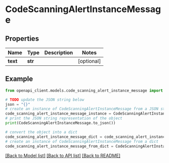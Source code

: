 # CodeScanningAlertInstanceMessage


## Properties

Name | Type | Description | Notes
------------ | ------------- | ------------- | -------------
**text** | **str** |  | [optional] 

## Example

```python
from openapi_client.models.code_scanning_alert_instance_message import CodeScanningAlertInstanceMessage

# TODO update the JSON string below
json = "{}"
# create an instance of CodeScanningAlertInstanceMessage from a JSON string
code_scanning_alert_instance_message_instance = CodeScanningAlertInstanceMessage.from_json(json)
# print the JSON string representation of the object
print(CodeScanningAlertInstanceMessage.to_json())

# convert the object into a dict
code_scanning_alert_instance_message_dict = code_scanning_alert_instance_message_instance.to_dict()
# create an instance of CodeScanningAlertInstanceMessage from a dict
code_scanning_alert_instance_message_from_dict = CodeScanningAlertInstanceMessage.from_dict(code_scanning_alert_instance_message_dict)
```
[[Back to Model list]](../README.md#documentation-for-models) [[Back to API list]](../README.md#documentation-for-api-endpoints) [[Back to README]](../README.md)


